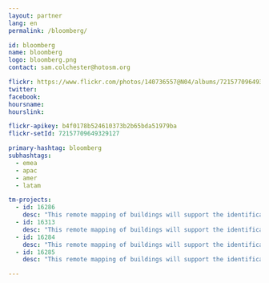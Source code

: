 ```yaml
---
layout: partner
lang: en
permalink: /bloomberg/

id: bloomberg
name: bloomberg
logo: bloomberg.png
contact: sam.colchester@hotosm.org

flickr: https://www.flickr.com/photos/140736557@N04/albums/72157709649329127
twitter: 
facebook: 
hoursname:
hourslink:

flickr-apikey: b4f0178b524610373b2b65bda51979ba
flickr-setId: 72157709649329127

primary-hashtag: bloomberg
subhashtags:
  - emea
  - apac
  - amer
  - latam

tm-projects:
  - id: 16286
    desc: "This remote mapping of buildings will support the identification and characterization of settlements, as well as the implementation of planned activities and largely the generation of data for humanitarian activities."
  - id: 16313
    desc: "This remote mapping of buildings will support the identification and characterization of settlements, as well as the implementation of planned activities and largely the generation of data for humanitarian activities."
  - id: 16284
    desc: "This remote mapping of buildings will support the identification and characterization of settlements, as well as the implementation of planned activities and largely the generation of data for humanitarian activities."
  - id: 16285
    desc: "This remote mapping of buildings will support the identification and characterization of settlements, as well as the implementation of planned activities and largely the generation of data for humanitarian activities."

---
```

